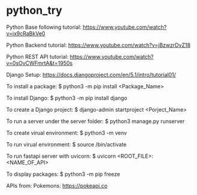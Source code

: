 # python_try

Python Base following tutorial: https://www.youtube.com/watch?v=ix9cRaBkVe0

Python Backend tutorial: https://www.youtube.com/watch?v=jBzwzrDvZ18

Python REST API tutorial: https://www.youtube.com/watch?v=0sOvCWFmrtA&t=1950s

Django Setup: https://docs.djangoproject.com/en/5.1/intro/tutorial01/


To install a package:
$ python3 -m pip install <Package_Name>

To install Django:
$ python3 -m pip install django

To create a Django project:
$ django-admin startproject <Porject_Name>

To run a server under the server folder:
$ python3 manage.py runserver

To create virual environment:
$ python3 -m venv <NAME>

To run virual environment:
$ source <PATH>/bin/activate

To run fastapi server with uvicorn:
$ uvicorn <ROOT_FILE>:<NAME_OF_API>


To display packages:
$ python3 -m pip freeze

APIs from:
Pokemons: https://pokeapi.co